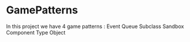 # GamePatterns

In this project we have 4 game patterns : 
Event Queue
Subclass Sandbox
Component
Type Object
